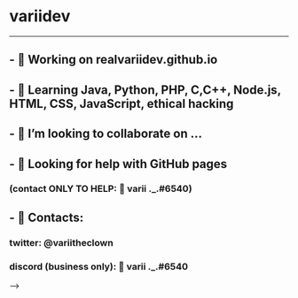 # variidev
________________________________________________

## - 🔭 Working on realvariidev.github.io
## - 🌱 Learning Java, Python, PHP, C,C++, Node.js, HTML, CSS, JavaScript, ethical hacking
## - 👯 I’m looking to collaborate on ...
## - 🤔 Looking for help with GitHub pages 
### (contact ONLY TO HELP: 🤡 varii ._.#6540)
## - 💬 Contacts:
### twitter: @variitheclown
### discord (business only): 🤡 varii ._.#6540
-->
